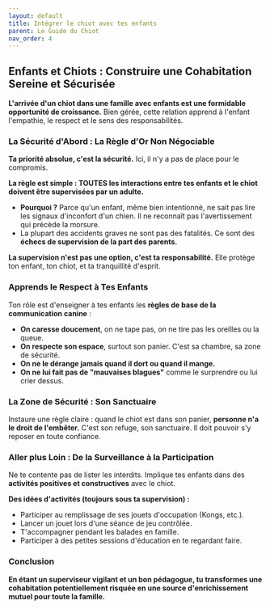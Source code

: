 ```yaml
---
layout: default
title: Intégrer le chiot avec tes enfants
parent: Le Guide du Chiot
nav_order: 4
---
```


## **Enfants et Chiots : Construire une Cohabitation Sereine et Sécurisée**

**L'arrivée d'un chiot dans une famille avec enfants est une formidable opportunité de croissance.** Bien gérée, cette relation apprend à l'enfant l'empathie, le respect et le sens des responsabilités.

### **La Sécurité d'Abord : La Règle d'Or Non Négociable**

**Ta priorité absolue, c'est la sécurité.** Ici, il n'y a pas de place pour le compromis.

**La règle est simple : TOUTES les interactions entre tes enfants et le chiot doivent être supervisées par un adulte.**
- **Pourquoi ?** Parce qu'un enfant, même bien intentionné, ne sait pas lire les signaux d'inconfort d'un chien. Il ne reconnaît pas l'avertissement qui précède la morsure.
- La plupart des accidents graves ne sont pas des fatalités. Ce sont des **échecs de supervision de la part des parents.**

**La supervision n'est pas une option, c'est ta responsabilité.** Elle protège ton enfant, ton chiot, et ta tranquillité d'esprit.

### **Apprends le Respect à Tes Enfants**

Ton rôle est d'enseigner à tes enfants les **règles de base de la communication canine** :
- **On caresse doucement**, on ne tape pas, on ne tire pas les oreilles ou la queue.
- **On respecte son espace**, surtout son panier. C'est sa chambre, sa zone de sécurité.
- **On ne le dérange jamais quand il dort ou quand il mange.**
- **On ne lui fait pas de "mauvaises blagues"** comme le surprendre ou lui crier dessus.

### **La Zone de Sécurité : Son Sanctuaire**

Instaure une règle claire : quand le chiot est dans son panier, **personne n'a le droit de l'embêter.** C'est son refuge, son sanctuaire. Il doit pouvoir s'y reposer en toute confiance.

### **Aller plus Loin : De la Surveillance à la Participation**

Ne te contente pas de lister les interdits. Implique tes enfants dans des **activités positives et constructives** avec le chiot.

**Des idées d'activités (toujours sous ta supervision) :**
- Participer au remplissage de ses jouets d'occupation (Kongs, etc.).
- Lancer un jouet lors d'une séance de jeu contrôlée.
- T'accompagner pendant les balades en famille.
- Participer à des petites sessions d'éducation en te regardant faire.

### **Conclusion**

**En étant un superviseur vigilant et un bon pédagogue, tu transformes une cohabitation potentiellement risquée en une source d'enrichissement mutuel pour toute la famille.** 